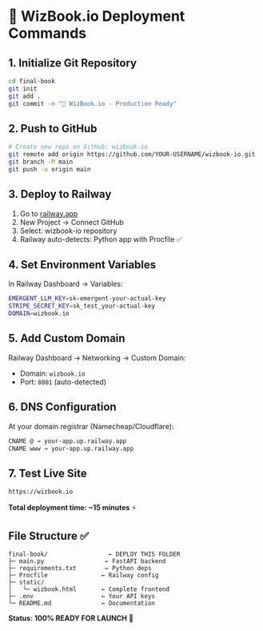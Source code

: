 # 🚀 WizBook.io Deployment Commands

## 1. Initialize Git Repository
```bash
cd final-book
git init
git add .
git commit -m "🚀 WizBook.io - Production Ready"
```

## 2. Push to GitHub
```bash
# Create new repo on GitHub: wizbook-io
git remote add origin https://github.com/YOUR-USERNAME/wizbook-io.git
git branch -M main
git push -u origin main
```

## 3. Deploy to Railway
1. Go to [railway.app](https://railway.app)
2. New Project → Connect GitHub
3. Select: wizbook-io repository
4. Railway auto-detects: Python app with Procfile ✅

## 4. Set Environment Variables
In Railway Dashboard → Variables:
```bash
EMERGENT_LLM_KEY=sk-emergent-your-actual-key
STRIPE_SECRET_KEY=sk_test_your-actual-key  
DOMAIN=wizbook.io
```

## 5. Add Custom Domain
Railway Dashboard → Networking → Custom Domain:
- Domain: `wizbook.io`
- Port: `8001` (auto-detected)

## 6. DNS Configuration
At your domain registrar (Namecheap/Cloudflare):
```bash
CNAME @ → your-app.up.railway.app
CNAME www → your-app.up.railway.app
```

## 7. Test Live Site
```bash
https://wizbook.io
```

**Total deployment time: ~15 minutes** ⚡

## File Structure ✅
```
final-book/                 ← DEPLOY THIS FOLDER
├─ main.py                 ← FastAPI backend
├─ requirements.txt        ← Python deps  
├─ Procfile               ← Railway config
├─ static/
│   └─ wizbook.html       ← Complete frontend
├─ .env                   ← Your API keys
└─ README.md              ← Documentation
```

**Status: 100% READY FOR LAUNCH** 🎉